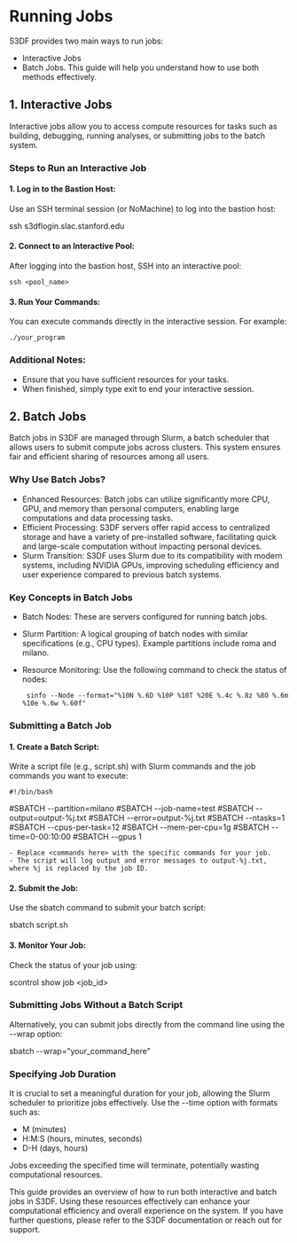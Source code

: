 # Running Jobs

S3DF provides two main ways to run jobs: 
- Interactive Jobs
- Batch Jobs.
This guide will help you understand how to use both methods effectively.

## 1. Interactive Jobs
Interactive jobs allow you to access compute resources for tasks such as building, debugging, running analyses, or submitting jobs to the batch system.

### Steps to Run an Interactive Job

#### 1. Log in to the Bastion Host:

Use an SSH terminal session (or NoMachine) to log into the bastion host:

  ssh s3dflogin.slac.stanford.edu

#### 2. Connect to an Interactive Pool:
After logging into the bastion host, SSH into an interactive pool:

    ssh <pool_name>

#### 3. Run Your Commands:
You can execute commands directly in the interactive session. For example:

    ./your_program

### Additional Notes:
- Ensure that you have sufficient resources for your tasks.
- When finished, simply type exit to end your interactive session.

## 2. Batch Jobs
Batch jobs in S3DF are managed through Slurm, a batch scheduler that allows users to submit compute jobs across clusters. This system ensures fair and efficient sharing of resources among all users.

### Why Use Batch Jobs?
 - Enhanced Resources: Batch jobs can utilize significantly more CPU, GPU, and memory than personal computers, enabling large computations and data processing tasks.
 - Efficient Processing: S3DF servers offer rapid access to centralized storage and have a variety of pre-installed software, facilitating quick and large-scale computation without impacting personal devices.
 - Slurm Transition: S3DF uses Slurm due to its compatibility with modern systems, including NVIDIA GPUs, improving scheduling efficiency and user experience compared to previous batch systems.

### Key Concepts in Batch Jobs
 - Batch Nodes: These are servers configured for running batch jobs.
 - Slurm Partition: A logical grouping of batch nodes with similar specifications (e.g., CPU types). Example partitions include roma and milano.
 - Resource Monitoring: Use the following command to check the status of nodes:

        sinfo --Node --format="%10N %.6D %10P %10T %20E %.4c %.8z %8O %.6m %10e %.6w %.60f"

### Submitting a Batch Job

#### 1. Create a Batch Script:
Write a script file (e.g., script.sh) with Slurm commands and the job commands you want to execute:

    #!/bin/bash
  
  #SBATCH --partition=milano
  #SBATCH --job-name=test
  #SBATCH --output=output-%j.txt
  #SBATCH --error=output-%j.txt
  #SBATCH --ntasks=1
  #SBATCH --cpus-per-task=12
  #SBATCH --mem-per-cpu=1g
  #SBATCH --time=0-00:10:00
  #SBATCH --gpus 1

  <commands here>

    - Replace <commands here> with the specific commands for your job.
    - The script will log output and error messages to output-%j.txt, where %j is replaced by the job ID.

#### 2. Submit the Job:
Use the sbatch command to submit your batch script:

  sbatch script.sh

#### 3. Monitor Your Job:
Check the status of your job using:

  scontrol show job <job_id>

### Submitting Jobs Without a Batch Script
Alternatively, you can submit jobs directly from the command line using the --wrap option:

  sbatch --wrap="your_command_here"

### Specifying Job Duration
It is crucial to set a meaningful duration for your job, allowing the Slurm scheduler to prioritize jobs effectively. Use the --time option with formats such as:

- M (minutes)
- H:M:S (hours, minutes, seconds)
- D-H (days, hours)
  
Jobs exceeding the specified time will terminate, potentially wasting computational resources.

This guide provides an overview of how to run both interactive and batch jobs in S3DF. Using these resources effectively can enhance your computational efficiency and overall experience on the system. If you have further questions, please refer to the S3DF documentation or reach out for support.
